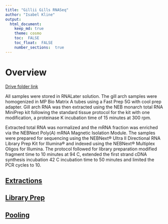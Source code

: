 ```yaml
---
title: "Gillii Gills RNASeq"
author: "Isabel Kline"
output:  
  html_document:
    keep_md: true
    theme: cosmo
    toc:  FALSE
    toc_float:  FALSE
    number_sections:  true
---
```




# Overview

[Drive folder link](https://drive.google.com/drive/folders/1N9ebukVfd9IsLPw2OFkqJCr_8oMp0GTy)

All samples were stored in RNALater solution. The gill arch samples were homogenized in MP Bio Matrix A tubes using a Fast Prep 5G with cool prep adapter. Gill arch RNA was then extracted using the NEB monarch total RNA MiniPrep kit following the standard tissue protocol for the kit with one modification, a proteinase K incubation time of 15 minutes at 300 rpm.

Extracted total RNA was normalized and the mRNA fraction was enriched via the NEBNext Poly(A) mRNA Magnetic Isolation Module. The samples were prepared for sequencing using the NEBNext® Ultra II Directional RNA Library Prep Kit for Illumina® and indexed using the NEBNext® Multiplex Oligos for Illumina. The protocol followed for library preparation modified fragment time to 10 minutes at 94 C, extended the first strand cDNA synthesis incubation 42 C incubation time to 50 minutes and limited the PCR cycles to 10. 

## [Extractions](https://isabel-kline.github.io/Kelley_Lab_Notebook/Gillii_RNA_Extractions.html)

## [Library Prep](https://isabel-kline.github.io/Kelley_Lab_Notebook/Gilli_RNA_Libraries.html#1_Summary)

## [Pooling](https://isabel-kline.github.io/Kelley_Lab_Notebook/Gillii_RNA_Pooling.html#1_Summary)
